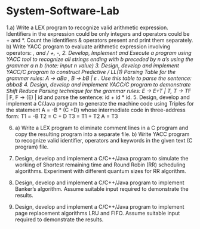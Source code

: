 # System-Software-Lab

1.a) Write a LEX program to recognize valid arithmetic expression. Identifiers in the
expression could be only integers and operators could be + and *. Count the
identifiers & operators present and print them separately.
b) Write YACC program to evaluate arithmetic expression involving operators:
*, and /
+, -,
2. Develop, Implement and Execute a program using YACC tool to recognize all strings
ending with b preceded by n a’s using the grammar a n b (note: input n value)
3. Design, develop and implement YACC/C program to construct Predictive / LL(1)
Parsing Table for the grammar rules: A → aBa , B → bB | ε . Use this table to parse
the sentence: abba$
4. Design, develop and implement YACC/C program to demonstrate Shift Reduce
Parsing technique for the grammar rules: E → E+T | T, T → T*F | F, F → (E) | id
and parse the sentence: id + id * id.
5. Design, develop and implement a C/Java program to generate the machine code using Triples for the statement A = -B * (C +D) whose intermediate code in three-address
form:
T1 = -B
T2 = C + D
T3 = T1 + T2
A = T3

6. a) Write a LEX program to eliminate comment lines in a C program and copy the
resulting program into a separate file.
  b) Write YACC program to recognize valid identifier, operators and keywords in the
given text (C program) file.

7. Design, develop and implement a C/C++/Java program to simulate the working of
Shortest remaining time and Round Robin (RR) scheduling algorithms. Experiment
with different quantum sizes for RR algorithm.

8. Design, develop and implement a C/C++/Java program to implement Banker’s
algorithm. Assume suitable input required to demonstrate the results.

9. Design, develop and implement a C/C++/Java program to implement page
replacement algorithms LRU and FIFO. Assume suitable input required to
demonstrate the results.
